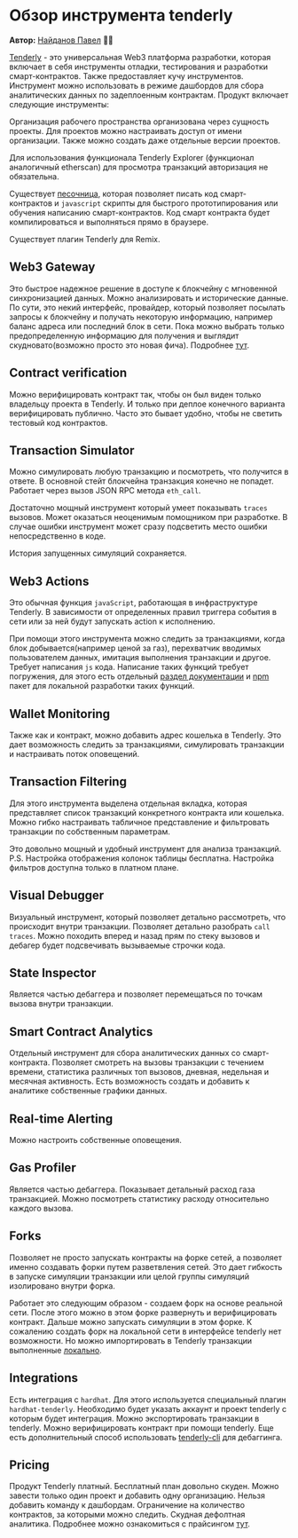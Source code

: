# Обзор инструмента tenderly

**Автор:** [Найданов Павел](https://github.com/PavelNaydanov) 🕵️‍♂️

[Tenderly](https://docs.tenderly.co/) - это универсальная Web3 платформа разработки, которая включает в себя инструменты отладки, тестирования и разработки смарт-контрактов. Также предоставляет кучу инструментов. Инструмент можно использовать в режиме дашбордов для сбора аналитических данных по задеплоенным контрактам. Продукт включает следующие инструменты:

Организация рабочего пространства организована через сущность проекты.  Для проектов можно настраивать доступ от имени организации. Также можно создать даже отдельные версии проектов.

Для использования функционала Tenderly Explorer (функционал аналогичный etherscan) для просмотра транзакций авторизация не обязательна.

Существует [песочница](https://sandbox.tenderly.co/rlkv/red-motherboard), которая позволяет писать код смарт-контрактов и `javascript` скрипты для быстрого прототипирования или обучения написанию смарт-контрактов. Код смарт контракта будет компилироваться и выполняться прямо в браузере.

Существует плагин Tenderly для Remix.

## Web3 Gateway

Это быстрое надежное решение в доступе к блокчейну с мгновенной синхронизацией данных.
Можно анализировать и исторические данные.
По сути, это некий интерфейс, провайдер, который позволяет посылать запросы к блокчейну и получать некоторую информацию, например баланс адреса или последний блок в сети. Пока можно выбрать только предопределенную информацию для получения и выглядит скудновато(возможно просто это новая фича). Подробнее [тут](https://docs.tenderly.co/web3-gateway/quickstart-query-blockchain).

## Contract verification

Можно верифицировать контракт так, чтобы он был виден только владельцу проекта в Tenderly. И только при деплое конечного варианта верифицировать публично. Часто это бывает удобно, чтобы не светить тестовый код контрактов.

## Transaction Simulator

Можно симулировать любую транзакцию и посмотреть, что получится в ответе. В основной стейт блокчейна транзакция конечно не попадет. Работает через вызов JSON RPC метода `eth_call`.

Достаточно мощный инструмент который умеет показывать `traces` вызовов. Может оказаться неоценимым помощником при разработке. В случае ошибки инструмент может сразу подсветить место ошибки непосредственно в коде.

История запущенных симуляций сохраняется.

## Web3 Actions

Это обычная функция `javaScript`, работающая в инфраструктуре Tenderly. В зависимости от определенных правил триггера события в сети или за ней будут запускать action к исполнению.

При помощи этого инструмента можно следить за транзакциями, когда блок добывается(например ценой за газ), перехватчик вводимых пользователем данных, имитация выполнения транзакции и другое.
Требует написания `js` кода. Написание таких функций требует погружения, для этого есть отдельный [раздел документации](https://docs.tenderly.co/web3-actions/intro-to-web3-actions) и [npm](https://docs.tenderly.co/web3-actions/references/local-development-and-testing) пакет для локальной разработки таких функций.

## Wallet Monitoring

Также как и контракт, можно добавить адрес кошелька в Tenderly.  Это дает возможность следить за транзакциями, симулировать транзакции и настраивать поток оповещений.

## Transaction Filtering

Для этого инструмента выделена отдельная вкладка, которая представляет список транзакций конкретного контракта или кошелька. Можно гибко настраивать табличное представление и фильтровать транзакции по собственным параметрам.

Это довольно мощный и удобный инструмент для анализа транзакций.
P.S. Настройка отображения колонок таблицы бесплатна. Настройка фильтров доступна только в платном плане.

## Visual Debugger

Визуальный инструмент, который позволяет детально рассмотреть, что происходит внутри транзакции. Позволяет детально разобрать `call traces`. Можно походить вперед и назад прям по стеку вызовов и дебагер будет подсвечивать вызываемые строчки кода.

## State Inspector

Является частью дебаггера и позволяет перемещаться по точкам вызова внутри транзакции.

## Smart Contract Analytics

Отдельный инструмент для сбора аналитических данных со смарт-контракта. Позволяет смотреть на вызовы транзакции с течением времени, статистика различных топ вызовов, дневная, недельная и месячная активность. Есть возможность создать и добавить к аналитике собственные графики данных.

## Real-time Alerting

Можно настроить собственные оповещения.

## Gas Profiler

Является частью дебаггера. Показывает детальный расход газа транзакцией. Можно посмотреть статистику расходу относительно каждого вызова.

## Forks

Позволяет не просто запускать контракты на форке сетей, а позволяет именно создавать форки путем разветвления сетей. Это дает гибкость в запуске симуляции транзакции или целой группы симуляций изолировано внутри форка.

Работает это следующим образом - создаем форк на основе реальной сети. После этого можно в этом форке развернуть и верифицировать контракт. Дальше можно запускать симуляции в этом форке. К сожалению создать форк на локальной сети в интерфейсе tenderly нет возможности. Но можно импортировать в Tenderly транзакции выполненные [локально](https://docs.tenderly.co/debugger/exporting-a-local-transaction).

## Integrations

Есть интеграция с `hardhat`. Для этого используется специальный плагин `hardhat-tenderly`. Необходимо будет указать аккаунт и проект tenderly с которым будет интеграция. Можно экспортировать транзакции в tenderly. Можно верифицировать контракт при помощи tenderly. Еще есть дополнительный способ использовать [tenderly-cli](https://github.com/Tenderly/tenderly-cli) для дебаггинга.

## Pricing

Продукт Tenderly платный. Бесплатный план довольно скуден. Можно завести только один проект и добавить одну организацию. Нельзя добавить команду к дашбордам. Ограничение на количество контрактов, за которыми можно следить. Скудная дефолтная аналитика. Подробнее можно ознакомиться с прайсингом [тут](https://dashboard.tenderly.co/account/billing/select-plan).
